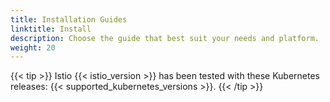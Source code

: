 ```yaml
---
title: Installation Guides
linktitle: Install
description: Choose the guide that best suit your needs and platform.
weight: 20
---
```


{{< tip >}}
Istio {{< istio_version >}} has been tested with these Kubernetes releases:
{{< supported_kubernetes_versions >}}.
{{< /tip >}}
